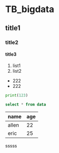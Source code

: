 # TB_bigdata
## title1
### title2
#### title3
1. list1
2. list2
- 222
- 222
```python
print(123)
```
``` sql
select * from data
```
name|age|
:---|:---|
allen|22|
eric|25|

sssss
